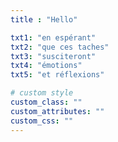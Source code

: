 ```yaml
---
title : "Hello"

txt1: "en espérant"
txt2: "que ces taches"
txt3: "susciteront"
txt4: "émotions"
txt5: "et réflexions"

# custom style
custom_class: ""
custom_attributes: ""
custom_css: ""
---
```


